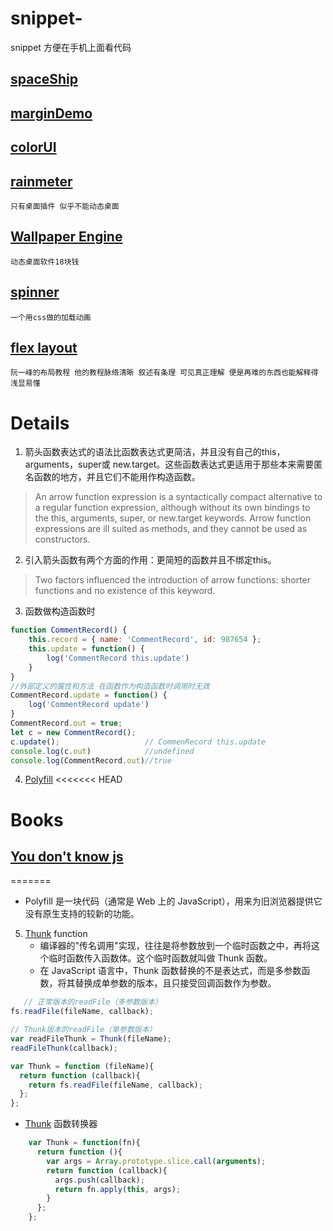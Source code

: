 # snippet-
snippet  方便在手机上面看代码

## [spaceShip](spaceShip.md)

## [marginDemo](marginDemo.md)

## [colorUI](colorUI.md)
## [rainmeter](https://github.com/rainmeter/rainmeter)
    只有桌面插件 似乎不能动态桌面
## [Wallpaper Engine](https://store.steampowered.com/app/431960/Wallpaper_Engine/)
    动态桌面软件18块钱
## [spinner](SpinnerExamples.md) 
    一个用css做的加载动画
  
## [flex layout](http://www.ruanyifeng.com/blog/2015/07/flex-grammar.html)
    阮一峰的布局教程 他的教程脉络清晰 叙述有条理 可见真正理解 便是再难的东西也能解释得浅显易懂 
#  Details
1. 箭头函数表达式的语法比函数表达式更简洁，并且没有自己的this，arguments，super或 new.target。这些函数表达式更适用于那些本来需要匿名函数的地方，并且它们不能用作构造函数。
> An arrow function expression is a syntactically compact alternative to a regular function expression, although without its own bindings to the this, arguments, super, or new.target keywords. Arrow function expressions are ill suited as methods, and they cannot be used as constructors.
2. 引入箭头函数有两个方面的作用：更简短的函数并且不绑定this。
> Two factors influenced the introduction of arrow functions: shorter functions and no existence of this keyword.
3. 函数做构造函数时
```js
function CommentRecord() {
    this.record = { name: 'CommentRecord', id: 987654 };
    this.update = function() {
        log('CommentRecord this.update')
    }
}
//外部定义的属性和方法 在函数作为构造函数时调用时无效
CommentRecord.update = function() {
    log('CommentRecord update')
}
CommentRecord.out = true;
let c = new CommentRecord();
c.update();                   // CommenRecord this.update
console.log(c.out)            //undefined
console.log(CommentRecord.out)//true
```
4. [Polyfill](https://developer.mozilla.org/zh-CN/docs/Glossary/Polyfill)
<<<<<<< HEAD

# Books
## [You don't know js](https://github.com/getify/You-Dont-Know-JS)
=======
   + Polyfill 是一块代码（通常是 Web 上的 JavaScript），用来为旧浏览器提供它没有原生支持的较新的功能。
5. [Thunk](http://www.ruanyifeng.com/blog/2015/05/thunk.html) function
   + 编译器的"传名调用"实现，往往是将参数放到一个临时函数之中，再将这个临时函数传入函数体。这个临时函数就叫做 Thunk 函数。
   + 在 JavaScript 语言中，Thunk 函数替换的不是表达式，而是多参数函数，将其替换成单参数的版本，且只接受回调函数作为参数。
```js
   // 正常版本的readFile（多参数版本）
fs.readFile(fileName, callback);

// Thunk版本的readFile（单参数版本）
var readFileThunk = Thunk(fileName);
readFileThunk(callback);

var Thunk = function (fileName){
  return function (callback){
    return fs.readFile(fileName, callback); 
  };
};
```
  + [Thunk](./thunkify.md) 函数转换器
```js
    var Thunk = function(fn){
      return function (){
        var args = Array.prototype.slice.call(arguments);
        return function (callback){
          args.push(callback);
          return fn.apply(this, args);
        }
      };
    };
```

